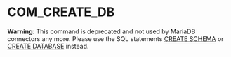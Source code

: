 # COM_CREATE_DB

**Warning**: This command is deprecated and not used by MariaDB connectors any more. Please use the SQL statements [CREATE SCHEMA](../../../../../reference/sql-statements-and-structure/sql-statements/data-definition/create/create-database.md) or [CREATE DATABASE](../../../../../reference/sql-statements-and-structure/sql-statements/data-definition/create/create-database.md) instead.